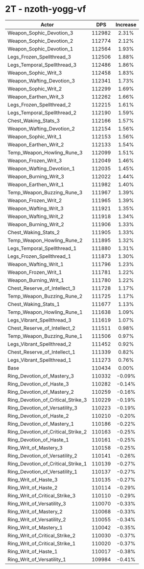 # 2T - nzoth-yogg-vf
| Actor | DPS | Increase |
|---|:---:|:---:|
|Weapon_Sophic_Devotion_3|112982|2.31%|
|Weapon_Sophic_Devotion_2|112774|2.12%|
|Weapon_Sophic_Devotion_1|112564|1.93%|
|Legs_Frozen_Spellthread_3|112506|1.88%|
|Legs_Temporal_Spellthread_3|112486|1.86%|
|Weapon_Sophic_Writ_3|112458|1.83%|
|Weapon_Wafting_Devotion_3|112341|1.73%|
|Weapon_Sophic_Writ_2|112299|1.69%|
|Weapon_Earthen_Writ_3|112262|1.66%|
|Legs_Frozen_Spellthread_2|112215|1.61%|
|Legs_Temporal_Spellthread_2|112190|1.59%|
|Chest_Waking_Stats_3|112166|1.57%|
|Weapon_Wafting_Devotion_2|112154|1.56%|
|Weapon_Sophic_Writ_1|112153|1.56%|
|Weapon_Earthen_Writ_2|112133|1.54%|
|Temp_Weapon_Howling_Rune_3|112099|1.51%|
|Weapon_Frozen_Writ_3|112049|1.46%|
|Weapon_Wafting_Devotion_1|112035|1.45%|
|Weapon_Burning_Writ_3|112022|1.44%|
|Weapon_Earthen_Writ_1|111982|1.40%|
|Temp_Weapon_Buzzing_Rune_3|111967|1.39%|
|Weapon_Frozen_Writ_2|111965|1.39%|
|Weapon_Wafting_Writ_3|111921|1.35%|
|Weapon_Wafting_Writ_2|111918|1.34%|
|Weapon_Burning_Writ_2|111906|1.33%|
|Chest_Waking_Stats_2|111905|1.33%|
|Temp_Weapon_Howling_Rune_2|111895|1.32%|
|Legs_Temporal_Spellthread_1|111880|1.31%|
|Legs_Frozen_Spellthread_1|111873|1.30%|
|Weapon_Wafting_Writ_1|111796|1.23%|
|Weapon_Frozen_Writ_1|111781|1.22%|
|Weapon_Burning_Writ_1|111780|1.22%|
|Chest_Reserve_of_Intellect_3|111728|1.17%|
|Temp_Weapon_Buzzing_Rune_2|111725|1.17%|
|Chest_Waking_Stats_1|111677|1.13%|
|Temp_Weapon_Howling_Rune_1|111638|1.09%|
|Legs_Vibrant_Spellthread_3|111619|1.07%|
|Chest_Reserve_of_Intellect_2|111511|0.98%|
|Temp_Weapon_Buzzing_Rune_1|111506|0.97%|
|Legs_Vibrant_Spellthread_2|111452|0.92%|
|Chest_Reserve_of_Intellect_1|111339|0.82%|
|Legs_Vibrant_Spellthread_1|111273|0.76%|
|Base|110434|0.00%|
|Ring_Devotion_of_Mastery_3|110332|-0.09%|
|Ring_Devotion_of_Haste_3|110282|-0.14%|
|Ring_Devotion_of_Mastery_2|110259|-0.16%|
|Ring_Devotion_of_Critical_Strike_3|110229|-0.19%|
|Ring_Devotion_of_Versatility_3|110223|-0.19%|
|Ring_Devotion_of_Haste_2|110210|-0.20%|
|Ring_Devotion_of_Mastery_1|110186|-0.22%|
|Ring_Devotion_of_Critical_Strike_2|110163|-0.25%|
|Ring_Devotion_of_Haste_1|110161|-0.25%|
|Ring_Writ_of_Mastery_3|110158|-0.25%|
|Ring_Devotion_of_Versatility_2|110141|-0.26%|
|Ring_Devotion_of_Critical_Strike_1|110139|-0.27%|
|Ring_Devotion_of_Versatility_1|110137|-0.27%|
|Ring_Writ_of_Haste_3|110135|-0.27%|
|Ring_Writ_of_Haste_2|110114|-0.29%|
|Ring_Writ_of_Critical_Strike_3|110110|-0.29%|
|Ring_Writ_of_Versatility_3|110070|-0.33%|
|Ring_Writ_of_Mastery_2|110068|-0.33%|
|Ring_Writ_of_Versatility_2|110055|-0.34%|
|Ring_Writ_of_Mastery_1|110042|-0.35%|
|Ring_Writ_of_Critical_Strike_2|110030|-0.37%|
|Ring_Writ_of_Critical_Strike_1|110020|-0.37%|
|Ring_Writ_of_Haste_1|110017|-0.38%|
|Ring_Writ_of_Versatility_1|109984|-0.41%|
